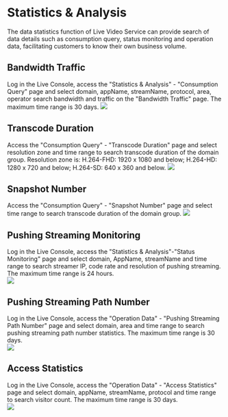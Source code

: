 # Statistics & Analysis

The data statistics function of Live Video Service can provide search of data details such as consumption query, status monitoring and operation data, facilitating customers to know their own business volume.
## Bandwidth Traffic  
Log in the Live Console, access the "Statistics & Analysis" - "Consumption Query" page and select domain, appName, streamName, protocol, area, operator search bandwidth and traffic on the "Bandwidth Traffic" page. The maximum time range is 30 days.
![](https://github.com/jdcloudcom/cn/blob/cn-Live-Video/image/live-video/48%E7%94%A8%E9%87%8F%E6%9F%A5%E8%AF%A2.png)
## Transcode Duration  
Access the "Consumption Query" - "Transcode Duration" page and select resolution zone and time range to search transcode duration of the domain group. Resolution zone is: H.264-FHD: 1920 x 1080 and below; H.264-HD: 1280 x 720 and below; H.264-SD: 640 x 360 and below. 
![](https://github.com/jdcloudcom/cn/blob/cn-Live-Video/image/live-video/49%E7%94%A8%E9%87%8F%E6%9F%A5%E8%AF%A2.png)
## Snapshot Number  
Access the "Consumption Query" - "Snapshot Number" page and select time range to search transcode duration of the domain group.
![](https://github.com/jdcloudcom/cn/blob/cn-Live-Video/image/live-video/50%E7%94%A8%E9%87%8F%E6%9F%A5%E8%AF%A2.png)
## Pushing Streaming Monitoring  
Log in the Live Console, access the "Statistics & Analysis"-"Status Monitoring" page and select domain, AppName, streamName and time range to search streamer IP, code rate and resolution of pushing streaming. The maximum time range is 24 hours.  
![](https://github.com/jdcloudcom/cn/blob/cn-Live-Video/image/live-video/51%E7%8A%B6%E6%80%81%E7%9B%91%E6%8E%A7.png)
## Pushing Streaming Path Number  
Log in the Live Console, access the "Operation Data" - "Pushing Streaming Path Number" page and select domain, area and time range to search pushing streaming path number statistics. The maximum time range is 30 days.  
![](https://github.com/jdcloudcom/cn/blob/cn-Live-Video/image/live-video/52%E6%8E%A8%E6%B5%81%E8%B7%AF%E6%95%B0.png)
## Access Statistics  
Log in the Live Console, access the "Operation Data" - "Access Statistics" page and select domain, appName, streamName, protocol and time range to search visitor count. The maximum time range is 30 days.  
![](https://github.com/jdcloudcom/cn/blob/cn-Live-Video/image/live-video/53%E8%AE%BF%E9%97%AE%E7%BB%9F%E8%AE%A1.png)
